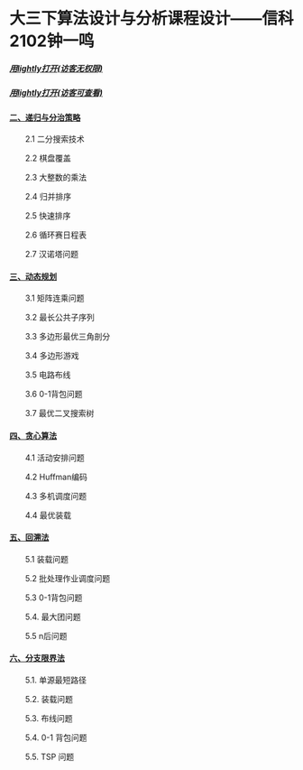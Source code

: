 # 大三下算法设计与分析课程设计——信科2102钟一鸣
##### [用lightly打开(访客无权限)](https://a2174d5c.lightly.teamcode.com/)

##### [用lightly打开(访客可查看)](https://lightly.teamcode.com/0b283759/SDUT-Computer-Algorithm-Design-xk2102-MYC)

#### [二、递归与分治策略](https://a2174d5c.lightly.teamcode.com/)
&emsp;&emsp;2.1 二分搜索技术

&emsp;&emsp;2.2 棋盘覆盖

&emsp;&emsp;2.3 大整数的乘法

&emsp;&emsp;2.4 归并排序

&emsp;&emsp;2.5 快速排序

&emsp;&emsp;2.6 循环赛日程表

&emsp;&emsp;2.7 汉诺塔问题

#### [三、动态规划](https://a2174d5c.lightly.teamcode.com/)

&emsp;&emsp;3.1 矩阵连乘问题

&emsp;&emsp;3.2 最长公共子序列

&emsp;&emsp;3.3 多边形最优三角剖分

&emsp;&emsp;3.4 多边形游戏

&emsp;&emsp;3.5 电路布线

&emsp;&emsp;3.6 0-1背包问题

&emsp;&emsp;3.7 最优二叉搜索树

#### [四、贪心算法](https://a2174d5c.lightly.teamcode.com/)

&emsp;&emsp;4.1 活动安排问题

&emsp;&emsp;4.2 Huffman编码

&emsp;&emsp;4.3 多机调度问题

&emsp;&emsp;4.4 最优装载

#### [五、回溯法](https://a2174d5c.lightly.teamcode.com/)

&emsp;&emsp;5.1 装载问题

&emsp;&emsp;5.2 批处理作业调度问题

&emsp;&emsp;5.3 0-1背包问题

&emsp;&emsp;5.4. 最大团问题

&emsp;&emsp;5.5 n后问题

#### [六、分支限界法](https://a2174d5c.lightly.teamcode.com/)

&emsp;&emsp;5.1. 单源最短路径

&emsp;&emsp;5.2. 装载问题

&emsp;&emsp;5.3. 布线问题

&emsp;&emsp;5.4. 0-1 背包问题

&emsp;&emsp;5.5. TSP 问题

